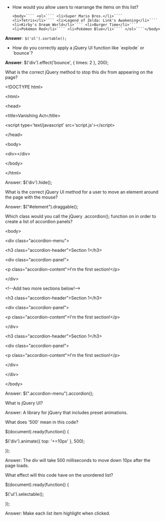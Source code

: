 

* How would you allow users to rearrange the items on this list?

  `<body>```` <ol>```` <li>Super Mario Bros.</li>```` <li>Tetris</li>```` <li>Legend of Zelda: Link's Awakening</li>```` <li>Kirby's Dream World</li>```` <li>Burger Time</li>```` <li>Pokémon Red</li>```` <li>Pokémon Blue</li>```` </ol>````</body>`


**Answer**:` $('ol').sortable();`

* How do you correctly apply a jQuery UI function like \`explode\` or \`bounce\`?


**Answer**: $\('div'\).effect\('bounce', { times: 2 }, 200\);

What is the correct jQuery method to stop this div from appearing on the page?

&lt;!DOCTYPE html&gt;

&lt;html&gt;

 &lt;head&gt;

 &lt;title&gt;Vanishing Act&lt;\/title&gt;

 &lt;script type='text\/javascript' src='script.js'&gt;&lt;\/script&gt;

 &lt;\/head&gt;

 &lt;body&gt;

 &lt;div&gt;&lt;\/div&gt;

 &lt;\/body&gt;

&lt;\/html&gt;

Answer: $\('div'\).hide\(\);

What is the correct jQuery UI method for a user to move an element around the page with the mouse?

Answer: $\("\#element"\).draggable\(\);

Which class would you call the jQuery .accordion\(\); function on in order to create a list of accordion panels?

&lt;body&gt;

 &lt;div class="accordion-menu"&gt;

 &lt;h3 class="accordion-header"&gt;Section 1&lt;\/h3&gt;

 &lt;div class="accordion-panel"&gt;

 &lt;p class="accordion-content"&gt;I'm the first section!&lt;\/p&gt;

 &lt;\/div&gt;

 &lt;!--Add two more sections below!--&gt;

 &lt;h3 class="accordion-header"&gt;Section 1&lt;\/h3&gt;

 &lt;div class="accordion-panel"&gt;

 &lt;p class="accordion-content"&gt;I'm the first section!&lt;\/p&gt;

 &lt;\/div&gt;

 &lt;h3 class="accordion-header"&gt;Section 1&lt;\/h3&gt;

 &lt;div class="accordion-panel"&gt;

 &lt;p class="accordion-content"&gt;I'm the first section!&lt;\/p&gt;

 &lt;\/div&gt;

 &lt;\/div&gt;

&lt;\/body&gt;

Answer: $\(".accordion-menu"\).accordion\(\);

What is jQuery UI?

Answer: A library for jQuery that includes preset animations.

What does '500' mean in this code?

$\(document\).ready\(function\(\) {

 $\('div'\).animate\({ top: '+=10px' }, 500\);

}\);

Answer: The div will take 500 milliseconds to move down 10px after the page loads.

What effect will this code have on the unordered list?

$\(document\).ready\(function\(\) {

 $\('ul'\).selectable\(\);

}\);

Answer: Make each list item highlight when clicked.

